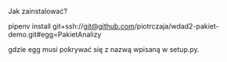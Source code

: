 


Jak zainstalować?

pipenv install git+ssh://git@github.com/piotrczaja/wdad2-pakiet-demo.git#egg=PakietAnalizy

gdzie egg musi pokrywać się z nazwą wpisaną w setup.py.
